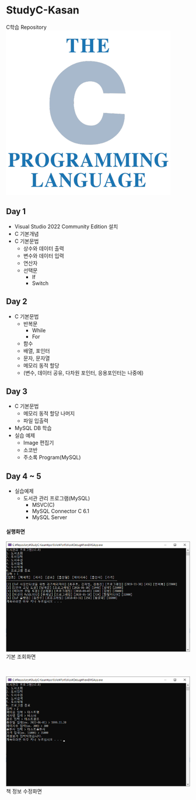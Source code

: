 # StudyC-Kasan
C학습 Repository
![Clogo](https://raw.githubusercontent.com/LKBbb/StudyC-Kasan/main/images/c_logo.png)
<br/>

## Day 1
- Visual Studio 2022 Community Edition 설치
- C 기본개념
- C 기본문법
  - 상수와 데이터 출력
  - 변수와 데이터 입력
  - 연산자
  - 선택문
    - If
    - Switch
 ## Day 2
 - C 기본문법
    - 반복문
      - While
      - For
    - 함수
    - 배열, 포인터
    - 문자, 문자열
    - 메모리 동적 할당
    - (변수, 데이터 공유, 다차원 포인터, 응용포인터는 나중에)

## Day 3
- C 기본문법
  - 메모리 동적 할당 나머지
  - 파일 입출력
- MySQL DB 학습
- 실습 예제
  - Image 편집기
  - 소코반
  - 주소록 Program(MySQL)

## Day 4 ~ 5
- 실습예제
  - 도서관 관리 프로그램(MySQL)
    - MSVC(C)
    - MySQL Connector C 6.1
    - MySQL Server

#### 실행화면
![displaydata](https://raw.githubusercontent.com/LKBbb/StudyC-Kasan/main/images/display_data.png)
기본 조회화면

<br/>

![editdata](https://raw.githubusercontent.com/LKBbb/StudyC-Kasan/main/images/edit_data.png)
책 정보 수정화면
